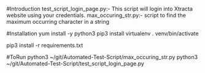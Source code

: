 #Introduction
test_script_login_page.py:- This script will login into Xtracta website using your credentials.
max_occuring_str.py:- script to find the maximum occurring character in a string


#Installation
yum install -y python3
pip3 install virtualenv
. venv/bin/activate

pip3 install -r requirements.txt

#ToRun
python3 ~/git/Automated-Test-Script/max_occuring_str.py
python3 ~/git/Automated-Test-Script/test_script_login_page.py

